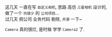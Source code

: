 这几天 一直在写 `自定义相机`, 思路 高仿 `三星相机` 设计的,  
做了一个 `坑很少` 的 `公司项目`...  
过几天 把公司 业务代码 剔除, `开源` 一下~  

`Camera` 真的很烂, 是时候 学学 `Camera2` 了.

